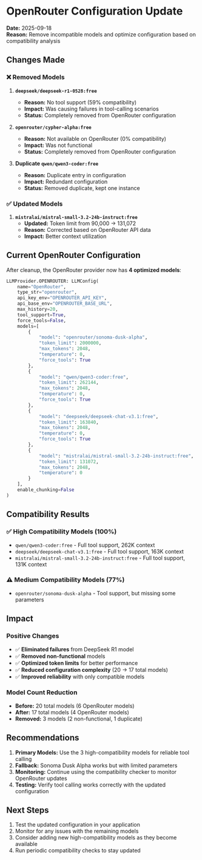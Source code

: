 # OpenRouter Configuration Update

**Date:** 2025-09-18  
**Reason:** Remove incompatible models and optimize configuration based on compatibility analysis

## Changes Made

### ❌ **Removed Models**

1. **`deepseek/deepseek-r1-0528:free`**
   - **Reason:** No tool support (59% compatibility)
   - **Impact:** Was causing failures in tool-calling scenarios
   - **Status:** Completely removed from OpenRouter configuration

2. **`openrouter/cypher-alpha:free`**
   - **Reason:** Not available on OpenRouter (0% compatibility)
   - **Impact:** Was not functional
   - **Status:** Completely removed from OpenRouter configuration

3. **Duplicate `qwen/qwen3-coder:free`**
   - **Reason:** Duplicate entry in configuration
   - **Impact:** Redundant configuration
   - **Status:** Removed duplicate, kept one instance

### ✅ **Updated Models**

1. **`mistralai/mistral-small-3.2-24b-instruct:free`**
   - **Updated:** Token limit from 90,000 → 131,072
   - **Reason:** Corrected based on OpenRouter API data
   - **Impact:** Better context utilization

## Current OpenRouter Configuration

After cleanup, the OpenRouter provider now has **4 optimized models**:

```python
LLMProvider.OPENROUTER: LLMConfig(
    name="OpenRouter",
    type_str="openrouter",
    api_key_env="OPENROUTER_API_KEY",
    api_base_env="OPENROUTER_BASE_URL",
    max_history=20,
    tool_support=True,
    force_tools=False,
    models=[
        {
            "model": "openrouter/sonoma-dusk-alpha",
            "token_limit": 2000000,
            "max_tokens": 2048,
            "temperature": 0,
            "force_tools": True
        },
        {
            "model": "qwen/qwen3-coder:free",
            "token_limit": 262144,
            "max_tokens": 2048,
            "temperature": 0,
            "force_tools": True
        },
        {
            "model": "deepseek/deepseek-chat-v3.1:free",
            "token_limit": 163840,
            "max_tokens": 2048,
            "temperature": 0,
            "force_tools": True
        },
        {
            "model": "mistralai/mistral-small-3.2-24b-instruct:free",
            "token_limit": 131072,
            "max_tokens": 2048,
            "temperature": 0
        }
    ],
    enable_chunking=False
)
```

## Compatibility Results

### ✅ **High Compatibility Models (100%)**
- `qwen/qwen3-coder:free` - Full tool support, 262K context
- `deepseek/deepseek-chat-v3.1:free` - Full tool support, 163K context  
- `mistralai/mistral-small-3.2-24b-instruct:free` - Full tool support, 131K context

### ⚠️ **Medium Compatibility Models (77%)**
- `openrouter/sonoma-dusk-alpha` - Tool support, but missing some parameters

## Impact

### **Positive Changes**
- ✅ **Eliminated failures** from DeepSeek R1 model
- ✅ **Removed non-functional** models
- ✅ **Optimized token limits** for better performance
- ✅ **Reduced configuration complexity** (20 → 17 total models)
- ✅ **Improved reliability** with only compatible models

### **Model Count Reduction**
- **Before:** 20 total models (6 OpenRouter models)
- **After:** 17 total models (4 OpenRouter models)
- **Removed:** 3 models (2 non-functional, 1 duplicate)

## Recommendations

1. **Primary Models:** Use the 3 high-compatibility models for reliable tool calling
2. **Fallback:** Sonoma Dusk Alpha works but with limited parameters
3. **Monitoring:** Continue using the compatibility checker to monitor OpenRouter updates
4. **Testing:** Verify tool calling works correctly with the updated configuration

## Next Steps

1. Test the updated configuration in your application
2. Monitor for any issues with the remaining models
3. Consider adding new high-compatibility models as they become available
4. Run periodic compatibility checks to stay updated
